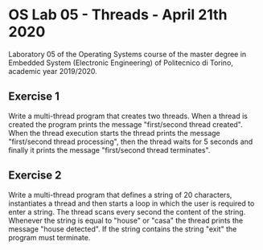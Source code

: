 # OS Lab 05 - Threads - April 21th 2020
Laboratory 05 of the Operating Systems course of the master degree in Embedded System (Electronic Engineering) of Politecnico di Torino, academic year 2019/2020.<br/>

## Exercise 1
Write a multi-thread program that creates two threads.
When a thread is created the program prints the message "first/second thread created".
When the thread execution starts the thread prints the message "first/second thread processing", then the thread waits for 5 seconds and finally it prints the message "first/second thread terminates".

## Exercise 2
Write a multi-thread program that defines a string of 20 characters, instantiates a thread and then starts a loop in which the user is required to enter a string.
The thread scans every second the content of the string. Whenever the string is equal to "house" or "casa" the thread prints the message "house detected".
If the string contains the string "exit" the program must terminate.
